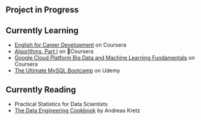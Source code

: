 ## Project in Progress



## Currently Learning
- [English for Career Development](https://www.coursera.org/learn/careerdevelopment/home/welcome) on Coursera
- [Algorithms, Part I](https://www.coursera.org/learn/algorithms-part1/) on Coursera
- [Google Cloud Platform Big Data and Machine Learning Fundamentals](https://www.coursera.org/learn/gcp-big-data-ml-fundamentals/) on Coursera
- [The Ultimate MySQL Bootcamp](https://www.udemy.com/the-ultimate-mysql-bootcamp-go-from-sql-beginner-to-expert/) on Udemy

## Currently Reading
- Practical Statistics for Data Scientists
- [The Data Engineering Cookbook](https://github.com/andkret/Cookbook/) by Andreas Kretz


